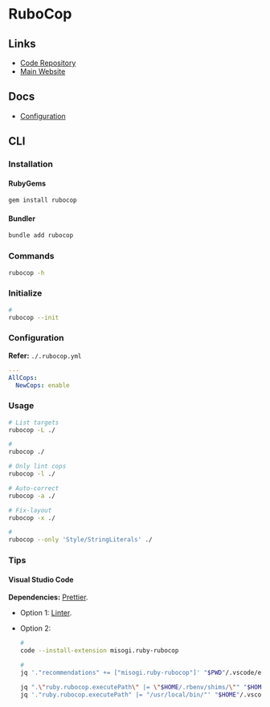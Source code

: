 # RuboCop

## Links

- [Code Repository](https://github.com/rubocop/rubocop)
- [Main Website](https://rubocop.org/)

## Docs

- [Configuration](https://docs.rubocop.org/rubocop/configuration)

## CLI

### Installation

#### RubyGems

```sh
gem install rubocop
```

#### Bundler

```sh
bundle add rubocop
```

### Commands

```sh
rubocop -h
```

### Initialize

```sh
#
rubocop --init
```

### Configuration

**Refer:** `./.rubocop.yml`

```yml
---
AllCops:
  NewCops: enable
```

### Usage

```sh
# List targets
rubocop -L ./

#
rubocop ./

# Only lint cops
rubocop -l ./

# Auto-correct
rubocop -a ./

# Fix-layout
rubocop -x ./

#
rubocop --only 'Style/StringLiterals' ./
```

### Tips

<!-- ####

```rb
# rubocop:disable Metrics/MethodLength
# ...
# rubocop:enable Metrics/MethodLength
``` -->

<!-- ####

```log
git add -N .; git diff --name-only | xargs rubocop
``` -->

<!-- ####

**Refer:** `./.fastlane/Fastfile`

```ruby
# frozen_string_literal: true

opt_out_usage
skip_docs

# ...
``` -->

#### Visual Studio Code

**Dependencies:** [Prettier](/prettier.md#visual-studio-code).

- Option 1: [Linter](/linter.md#visual-studio-code).
- Option 2:

  ```sh
  #
  code --install-extension misogi.ruby-rubocop

  #
  jq '."recommendations" += ["misogi.ruby-rubocop"]' "$PWD"/.vscode/extensions.json | sponge "$PWD"/.vscode/extensions.json
  ```

  ```sh
  jq ".\"ruby.rubocop.executePath\" |= \"$HOME/.rbenv/shims/\"" "$HOME"/.vscode/settings.json | sponge "$HOME"/.vscode/settings.json
  jq '."ruby.rubocop.executePath" |= "/usr/local/bin/"' "$HOME"/.vscode/settings.json | sponge "$HOME"/.vscode/settings.json
  ```
